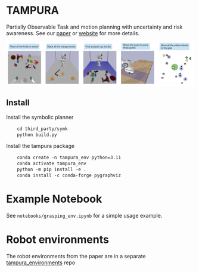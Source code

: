 # TAMPURA

Partially Observable Task and motion planning with uncertainty and risk awareness. See our [paper](https://arxiv.org/abs/2403.10454) or [website](https://aidan-curtis.github.io/tampura.github.io/) for more details.

![alt text](figs/tasks.png)

## Install

Install the symbolic planner
```
    cd third_party/symk
    python build.py
```

Install the tampura package
```
    conda create -n tampura_env python=3.11
    conda activate tampura_env
    python -m pip install -e .
    conda install -c conda-forge pygraphviz
```

# Example Notebook

See `notebooks/grasping_env.ipynb` for a simple usage example.

# Robot environments

The robot environments from the paper are in a separate [tampura_environments](https://github.com/aidan-curtis/tampura_environments) repo

